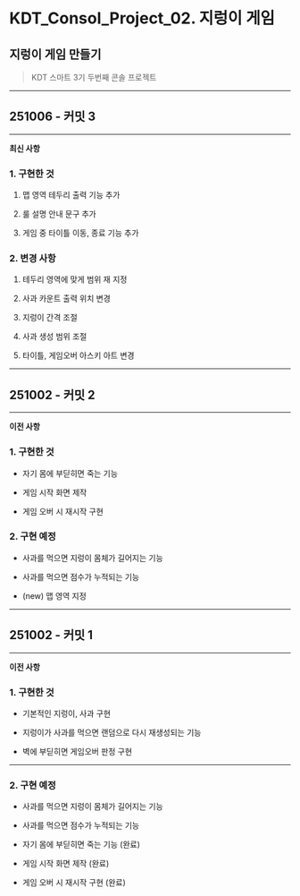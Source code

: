 # KDT_Consol_Project_02. 지렁이 게임
## 지렁이 게임 만들기
>KDT 스마트 3기 두번째 콘솔 프로젝트
>
---
## 251006 - 커밋 3
---

**최신 사항**

### 1. 구현한 것
1. 맵 영역 테두리 출력 기능 추가

2. 룰 설명 안내 문구 추가

3. 게임 중 타이틀 이동, 종료 기능 추가

### 2. 변경 사항
1. 테두리 영역에 맞게 범위 재 지정

2. 사과 카운트 출력 위치 변경

3. 지렁이 간격 조절

4. 사과 생성 범위 조절

5. 타이틀, 게임오버 아스키 아트 변경



---
## 251002 - 커밋 2
---

**이전 사항**

### 1. 구현한 것

- 자기 몸에 부딛히면 죽는 기능

- 게임 시작 화면 제작

- 게임 오버 시 재시작 구현


### 2. 구현 예정

- 사과를 먹으면 지렁이 몸체가 길어지는 기능

- 사과를 먹으면 점수가 누적되는 기능

- (new) 맵 영역 지정

---

## 251002 - 커밋 1

---

**이전 사항**

### 1. 구현한 것

- 기본적인 지렁이, 사과 구현
  
- 지렁이가 사과를 먹으면 랜덤으로 다시 재생성되는 기능

- 벽에 부딛히면 게임오버 판정 구현

---

### 2. 구현 예정

- 사과를 먹으면 지렁이 몸체가 길어지는 기능

- 사과를 먹으면 점수가 누적되는 기능

- 자기 몸에 부딛히면 죽는 기능 (완료)

- 게임 시작 화면 제작 (완료)

- 게임 오버 시 재시작 구현 (완료)
